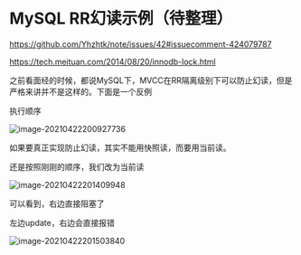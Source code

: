 # MySQL RR幻读示例（待整理）

https://github.com/Yhzhtk/note/issues/42#issuecomment-424079787

https://tech.meituan.com/2014/08/20/innodb-lock.html

之前看面经的时候，都说MySQL下，MVCC在RR隔离级别下可以防止幻读，但是严格来讲并不是这样的。下面是一个反例

执行顺序

![image-20210422200927736](https://cyzblog.oss-cn-beijing.aliyuncs.com/image-20210422200927736.png)

如果要真正实现防止幻读，其实不能用快照读，而要用当前读。

还是按照刚刚的顺序，我们改为当前读

![image-20210422201409948](https://cyzblog.oss-cn-beijing.aliyuncs.com/image-20210422201409948.png)

可以看到，右边直接阻塞了

左边update，右边会直接报错

![image-20210422201503840](https://cyzblog.oss-cn-beijing.aliyuncs.com/image-20210422201503840.png)